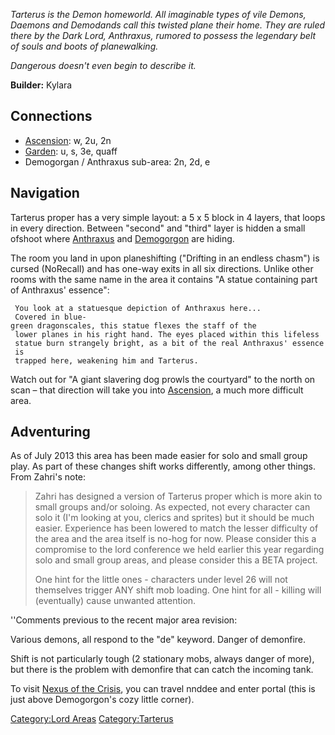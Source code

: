 *Tarterus is the Demon homeworld. All imaginable types of vile Demons,
Daemons and Demodands call this twisted plane their home. They are ruled
there by the Dark Lord, Anthraxus, rumored to possess the legendary belt
of souls and boots of planewalking.*

*Dangerous doesn't even begin to describe it.*

**Builder:** Kylara

## Connections

-   [Ascension](:Category:Ascension.md "wikilink"): w, 2u, 2n
-   [Garden](:Category:Garden.md "wikilink"): u, s, 3e, quaff
-   Demogorgan / Anthraxus sub-area: 2n, 2d, e

## Navigation

Tarterus proper has a very simple layout: a 5 x 5 block in 4 layers,
that loops in every direction. Between "second" and "third" layer is
hidden a small ofshoot where [Anthraxus](Anthraxus "wikilink") and
[Demogorgon](Demogorgon "wikilink") are hiding.

The room you land in upon planeshifting ("Drifting in an endless chasm")
is cursed (NoRecall) and has one-way exits in all six directions. Unlike
other rooms with the same name in the area it contains "A statue
containing part of Anthraxus' essence":

` You look at a statuesque depiction of Anthraxus here...`  
` Covered in blue-green dragonscales, this statue flexes the staff of the`  
` lower planes in his right hand. The eyes placed within this lifeless`  
` statue burn strangely bright, as a bit of the real Anthraxus' essence is`  
` trapped here, weakening him and Tarterus.`

Watch out for "A giant slavering dog prowls the courtyard" to the north
on scan – that direction will take you into
[Ascension](:Category:Ascension.md "wikilink"), a much more difficult
area.

## Adventuring

As of July 2013 this area has been made easier for solo and small group
play. As part of these changes shift works differently, among other
things. From Zahri's note:

> Zahri has designed a version of Tarterus proper which is more akin to
> small groups and/or soloing. As expected, not every character can solo
> it (I'm looking at you, clerics and sprites) but it should be much
> easier. Experience has been lowered to match the lesser difficulty of
> the area and the area itself is no-hog for now. Please consider this a
> compromise to the lord conference we held earlier this year regarding
> solo and small group areas, and please consider this a BETA project.  
>   
> One hint for the little ones - characters under level 26 will not
> themselves trigger ANY shift mob loading. One hint for all - killing
> will (eventually) cause unwanted attention.

''Comments previous to the recent major area revision:

Various demons, all respond to the "de" keyword. Danger of demonfire.

Shift is not particularly tough (2 stationary mobs, always danger of
more), but there is the problem with demonfire that can catch the
incoming tank.

To visit [Nexus of the
Crisis](:Category:Nexus_of_the_Crisis.md "wikilink"), you can travel
nnddee and enter portal (this is just above Demogorgon's cozy little
corner).

[Category:Lord Areas](Category:Lord_Areas "wikilink")
[Category:Tarterus](Category:Tarterus "wikilink")
